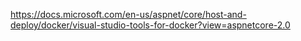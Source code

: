 https://docs.microsoft.com/en-us/aspnet/core/host-and-deploy/docker/visual-studio-tools-for-docker?view=aspnetcore-2.0
